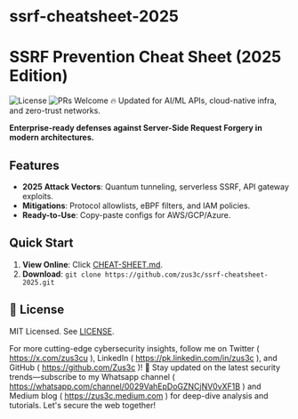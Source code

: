# ssrf-cheatsheet-2025

# SSRF Prevention Cheat Sheet (2025 Edition)
![License](https://img.shields.io/badge/License-MIT-green)   ![PRs Welcome](https://img.shields.io/badge/PRs-welcome-brightgreen)
🔥 Updated for AI/ML APIs, cloud-native infra, and zero-trust networks.  

**Enterprise-ready defenses against Server-Side Request Forgery in modern architectures.**

## Features
- **2025 Attack Vectors**: Quantum tunneling, serverless SSRF, API gateway exploits.
- **Mitigations**: Protocol allowlists, eBPF filters, and IAM policies.
- **Ready-to-Use**: Copy-paste configs for AWS/GCP/Azure.

## Quick Start
1. **View Online**: Click [CHEAT-SHEET.md](CHEAT-SHEET.md).
2. **Download**: `git clone https://github.com/zus3c/ssrf-cheatsheet-2025.git`

## 📜 License
MIT Licensed. See [LICENSE](LICENSE).

For more cutting-edge cybersecurity insights, follow me on Twitter ( https://x.com/zus3cu ), LinkedIn ( https://pk.linkedin.com/in/zus3c ), and GitHub ( https://github.com/Zus3c )! 🚀 Stay updated on the latest security trends—subscribe to my Whatsapp channel ( https://whatsapp.com/channel/0029VahEpDoGZNCjNV0vXF1B ) and Medium blog ( https://zus3c.medium.com ) for deep-dive analysis and tutorials. Let's secure the web together! 
